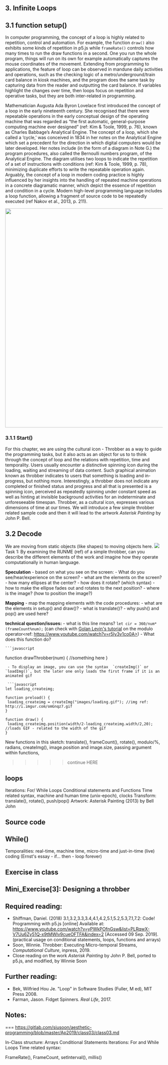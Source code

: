 ## 3. Infinite Loops

## 3.1 function setup()
In computer programming, the concept of a loop is highly related to repetition, control and automation. For example, the function `draw()` also exhibits some kinds of repetition in p5.js while `frameRate()` controls how many times to run the draw functions in a second. One you run the whole program, things will run on its own for example automatically captures the mouse coordinates of the movement. Extending from programming to applications, the feature of loop can be observed in mandune daily activities and operations, such as the checking logic of a metro/underground/train card balance in kiosk machines, and the program does the same task by capturing data from the reader and outputting the card balance. If variables highlight the changes over time, then loops focus on repetition and operative tasks, but they are both inter-related in programming. 

Mathematician Augusta Ada Byron Lovelace first introduced the concept of a loop in the early nineteenth century. She recognised that there were repeatable operations in the early conceptual design of the operating machine that was regarded as “the first automatic, general-purpose computing machine ever designed” (ref: Kim & Toole, 1999, p. 76), known as Charles Babbage’s Analytical Engine. The concept of a loop, which she called a ‘cycle,’ was conceived in 1834 in her notes on the Analytical Engine which set a precedent for the direction in which digital computers would be later developed. Her notes include (in the form of a diagram in Note G.) the program procedures, also called the Bernoulli numbers program, of the Analytical Engine. The diagram utilises two loops to indicate the repetition of a set of instructions with conditions (ref: Kim & Toole, 1999, p. 78), minimizing duplicate efforts to write the repeatable operation again. Arguably, the concept of a loop in modern coding practice is highly influenced by her insights into the handling of repeated machine operations in a concrete diagramatic manner, which depict the essence of repetition and condition in a cycle. Modern high-level programming language includes a loop function, allowing a fragment of source code to be repeatedly executed (ref Nakov et al., 2013, p. 211). 

<img src="http://media.factmyth.com/2015/10/ada-lovelace-bernoulli-note-g.jpg" width ="700">

### 3.1.1 Start()
For this chapter, we are using the cultural icon - Throbber as a way to guide the programming tasks, but it also acts as an object for us to to think through the concept of loop and the relations with repetition, time and temporality. Users usually encounter a distinctive spinning icon during the loading, waiting and streaming of data content. Such graphical animation known as throbber indicates to users that something is loading and in-progress, but nothing more. Interestingly, a throbber does not indicate any completed or finished status and progress and all that is presented is a spinning icon, perceived as repeatedly spinning under constant speed as well as hinting at invisible background activities for an indeterminate and unforeseeable timespan. Throbber, as a cultural icon, expresses various dimensions of time at our times. We will introduce a few simple throbber related sample code and then it will lead to the artwork *Asterisk Painting* by John P. Bell.  

## 3.2 Decode 
We are moving from static objects (like shapes) to moving objects here. 
<img src="https://gitlab.com/siusoon/aesthetic-programming/raw/master/Ap2019/class03/throbber.gif">
Task 1: By examining the RUNME (ref) of a simple throbber, can you describe the different elements of the work and imagine how they operate computationally in human language.

**Speculation** - based on what you see on the screen:
    - What do you see/hear/experience on the screen?
        - what are the elements on the screen?
        - how many ellipses at the center?
        - how does it rotate? (which syntax)
        - how to make the ellipse fades out and rotates to the next position?
        - where is the image? (how to position the image?)
        
**Mapping** - map the mapping elements with the code procedures:
    - what are the elements in setup() and draw()?
    - what is translate()?
    - why push() and pop() are used here?
    
**technical question/issues:**
    - what is this line means? `let cir = 360/num*(frameCount%num);` (can check with [Golan Levin's tutorial](https://www.youtube.com/watch?v=r5Iy3v1co0A) on the modulo operator<ref: https://www.youtube.com/watch?v=r5Iy3v1co0A>)
    - What does this function do?
    
    ```javascript
  function drawThrobber(num) {
    //something here
  }
   ```
    - To display an image, you can use the syntax  `createImg()` or  `loadImg()`, but the later one only loads the first frame if it is an animated gif
    
    ```javascript
  let loading_createimg;

  function preload() {
    loading_createimg = createImg("images/loading.gif"); //img ref: http://i.imgur.com/omGnqz7.gif
  }

  function draw() {
    loading_createimg.position(width/2-loading_createimg.width/2,20); //loads GIF - related to the width of the gif
  }
  ```
New functions in this sketch: translate(), frameCount(), rotate(), modulo/%, radians, createImg(), image.position and image.size, passing argument within functions,


>>>>> continue HERE

## loops
Iterations: For/ While Loops
Conditional statements and Functions
Time related syntax, machine and human time (unix-epoch), clocks
Transform: translate(), rotate(), push/pop()
Artwork: Asterisk Painting (2013) by Bell John

## Source code

## While()
Temporalities: real-time, machine time, micro-time and just-in-time (live) coding (Ernst's essay - if... then - loop forever)

## Exercise in class

## Mini_Exercise[3]: Designing a throbber 

## Required reading:
- Shiffman, Daniel. (2018) 3.1,3.2,3.3,3.4,4.1,4.2,5.1,5.2,5.3,7.1,7.2: Code! Programming with p5.js [online] Available at: https://www.youtube.com/watch?v=yPWkPOfnGsw&list=PLRqwX-V7Uu6Zy51Q-x9tMWIv9cueOFTFA&index=2 [Accessed 09 Sep. 2019]. (practical usage on conditional statements, loops, functions and arrays)
- Soon, Winnie. Throbber: Executing Micro-temporal Streams, *Computational Culture*, inpress, 2019.
- Close reading on the work *Asterisk Painting* by John P. Bell, ported to p5.js, and modified, by Winnie Soon 

## Further reading:
- Bek, Wilfried Hou Je. "Loop" in Software Studies (Fuller, M ed), MIT Press 2008.
- Farman, Jason. Fidget Spinners. *Real Life*, 2017.

## Notes: 

===
https://gitlab.com/siusoon/aesthetic-programming/blob/master/Ap2019/class03/class03.md

In-Class structure:
Arrays
Conditional Statements
Iterations: For and While Loops
Time related syntax:

FrameRate(), FrameCount, setInterval(), millis()





